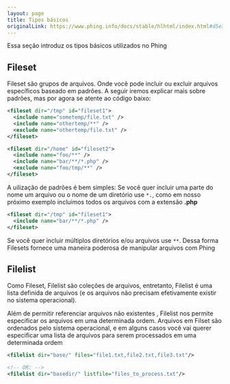 ```yaml
---
layout: page
title: Tipos básicos
originalLink: https://www.phing.info/docs/stable/hlhtml/index.html#d5e1175
---
```


Essa seção introduz os tipos básicos utilizados no Phing

## Fileset

Fileset são grupos de arquivos. Onde você pode incluir ou excluir arquivos específicos baseado em padrões. A seguir iremos explicar mais sobre padrões, mas por agora se atente ao código baixo:

``` xml
<fileset dir="/tmp" id="fileset1">
  <include name="sometemp/file.txt" />
  <include name="othertemp/**" />
  <exclude name="othertemp/file.txt" />
</fileset>

<fileset dir="/home" id="fileset2">
  <include name="foo/**" />
  <include name="bar/**/*.php" />
  <exclude name="foo/tmp/**" />
</fileset>
```

A uilização de padrões é bem simples: Se você quer incluir uma parte do nome um arquivo ou o nome de um diretório use `*.`, como em nosso próximo exemplo incluímos todos os arquivos com a extensão **.php**

``` xml
<fileset dir="/tmp" id="fileset1">
  <include name="bar/**/*.php" />
</fileset>
```

Se você quer incluir múltiplos diretórios e/ou arquivos use `**`. Dessa forma Filesets fornece uma maneira poderosa de manipular arquivos com Phing

## Filelist

Como Fileset, Filelist são coleções de arquivos, entretanto, Filelist é uma lista definida de arquivos (e os arquivos não precisam efetivamente existir no sistema operacional).

Além de permitir referenciar arquivos não existentes , Filelist nos permite especificar os arquivos em uma determinada ordem. Arquivos em Filset são ordenados pelo sistema operacional, e em alguns casos você vai querer especificar uma lista de arquivos para serem processados em uma determinada ordem

``` xml
<filelist dir="base/" files="file1.txt,file2.txt,file3.txt"/>

<!-- OR: -->
<filelist dir="basedir/" listfile="files_to_process.txt"/>
```